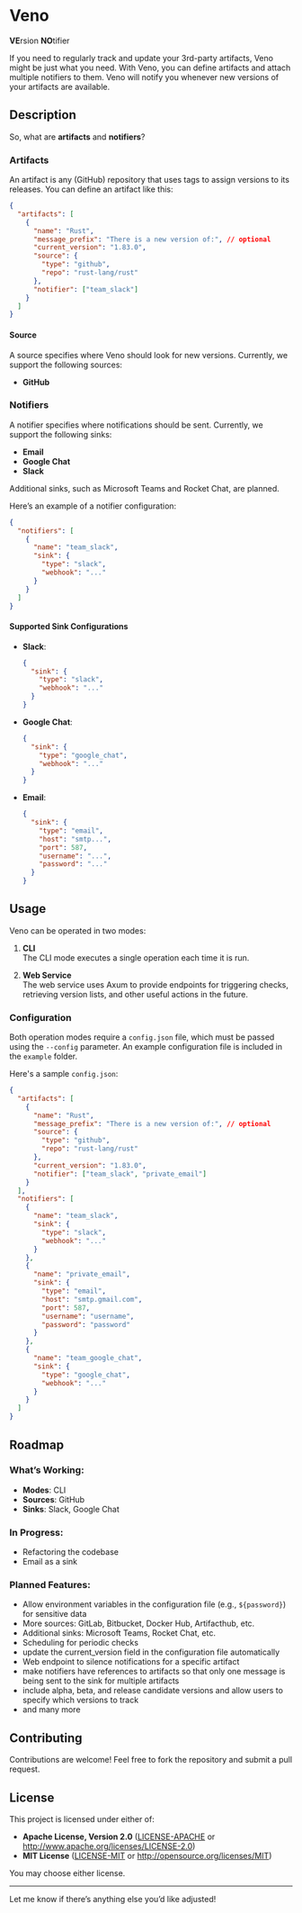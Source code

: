 # Veno

**VE**rsion **NO**tifier

If you need to regularly track and update your 3rd-party artifacts, Veno might be just what you need. With Veno, you can define artifacts and attach multiple notifiers to them. Veno will notify you whenever new versions of your artifacts are available.

## Description

So, what are **artifacts** and **notifiers**?

### Artifacts

An artifact is any (GitHub) repository that uses tags to assign versions to its releases. You can define an artifact like this:

```json
{
  "artifacts": [
    {
      "name": "Rust",
      "message_prefix": "There is a new version of:", // optional
      "current_version": "1.83.0",
      "source": {
        "type": "github",
        "repo": "rust-lang/rust"
      },
      "notifier": ["team_slack"]
    }
  ]
}
```

#### Source

A source specifies where Veno should look for new versions. Currently, we support the following sources:

- **GitHub**

### Notifiers

A notifier specifies where notifications should be sent. Currently, we support the following sinks:

- **Email**
- **Google Chat**
- **Slack**

Additional sinks, such as Microsoft Teams and Rocket Chat, are planned.

Here’s an example of a notifier configuration:

```json
{
  "notifiers": [
    {
      "name": "team_slack",
      "sink": {
        "type": "slack",
        "webhook": "..."
      }
    }
  ]
}
```

#### Supported Sink Configurations

- **Slack**:

  ```json
  {
    "sink": {
      "type": "slack",
      "webhook": "..."
    }
  }
  ```

- **Google Chat**:

  ```json
  {
    "sink": {
      "type": "google_chat",
      "webhook": "..."
    }
  }
  ```

- **Email**:
  ```json
  {
    "sink": {
      "type": "email",
      "host": "smtp...",
      "port": 587,
      "username": "...",
      "password": "..."
    }
  }
  ```

## Usage

Veno can be operated in two modes:

1. **CLI**  
   The CLI mode executes a single operation each time it is run.

2. **Web Service**  
   The web service uses Axum to provide endpoints for triggering checks, retrieving version lists, and other useful actions in the future.

### Configuration

Both operation modes require a `config.json` file, which must be passed using the `--config` parameter. An example configuration file is included in the `example` folder.

Here's a sample `config.json`:

```json
{
  "artifacts": [
    {
      "name": "Rust",
      "message_prefix": "There is a new version of:", // optional
      "source": {
        "type": "github",
        "repo": "rust-lang/rust"
      },
      "current_version": "1.83.0",
      "notifier": ["team_slack", "private_email"]
    }
  ],
  "notifiers": [
    {
      "name": "team_slack",
      "sink": {
        "type": "slack",
        "webhook": "..."
      }
    },
    {
      "name": "private_email",
      "sink": {
        "type": "email",
        "host": "smtp.gmail.com",
        "port": 587,
        "username": "username",
        "password": "password"
      }
    },
    {
      "name": "team_google_chat",
      "sink": {
        "type": "google_chat",
        "webhook": "..."
      }
    }
  ]
}
```

## Roadmap

### What’s Working:

- **Modes**: CLI
- **Sources**: GitHub
- **Sinks**: Slack, Google Chat

### In Progress:

- Refactoring the codebase
- Email as a sink

### Planned Features:

- Allow environment variables in the configuration file (e.g., `${password}`) for sensitive data
- More sources: GitLab, Bitbucket, Docker Hub, Artifacthub, etc.
- Additional sinks: Microsoft Teams, Rocket Chat, etc.
- Scheduling for periodic checks
- update the current_version field in the configuration file automatically
- Web endpoint to silence notifications for a specific artifact
- make notifiers have references to artifacts so that only one message is being sent to the sink for multiple artifacts
- include alpha, beta, and release candidate versions and allow users to specify which versions to track
- and many more

## Contributing

Contributions are welcome! Feel free to fork the repository and submit a pull request.

## License

This project is licensed under either of:

- **Apache License, Version 2.0** ([LICENSE-APACHE](./LICENSE-APACHE) or http://www.apache.org/licenses/LICENSE-2.0)
- **MIT License** ([LICENSE-MIT](./LICENSE-MIT) or http://opensource.org/licenses/MIT)

You may choose either license.

---

Let me know if there’s anything else you’d like adjusted!

